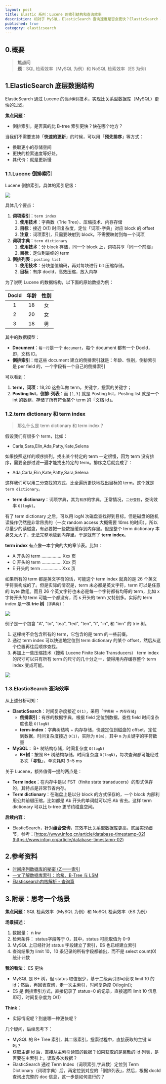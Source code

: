 ```yaml
---
layout: post
title: Elastic 系列：Lucene 的索引结构和查询效率
description: 相对于 MySQL，ElasticSearch 查询速度是否会更快？ElasticSearch 在检索过程中，使用的是 Lucene，其底层涉及哪些数据结构？
published: true
category: elasticsearch
---
```



## 0.概要

> **焦点问题**：SQL 检索效率（MySQL 为例）和 NoSQL 检索效率（ES 为例）

## 1.ElasticSearch 底层数据结构

ElasticSearch 通过 Lucene 的`倒排索引`技术，实现比关系型数据库（MySQL）更快的过滤。

**焦点问题**：

* 倒排索引，是否真的比 B-tree 索引更快？快在哪个地方？

当我们不需要支持「**快速的更新**」的时候，可以用「**预先排序**」等方式：

* 换取更小的存储空间
* 更快的检索速度等好处，
* 其代价：就是更新慢

### 1.1.Lucene 倒排索引

Lucene 倒排索引，具体的索引层级：

![](/images/elastic-series/lucene-index-layers.png)

具体几个要点：

1. **词项索引**：`term index`
	1. **使用技术**：字典数（Trie Tree）、压缩技术、内存存储
	1. **目标**：接近 O(1) 时间复杂度，定位「词项-字典」对应 block 的 offset
	1. **注意**：词项索引，只需要映射到 block，不需要映射到每一个词项
1. **词项字典**：`term dictionary`
	1. **使用技术**：分 block 存储，同一个 block 上，词项共享「同一个前缀」
	1. **目标**：定位到最终的 term
1. **倒排列表**：`posting list`
	1. **使用技术**：分块差值编码，再对每块进行 bit 压缩存储。
	1. **目标**：有序 docId，高效压缩，放入内存

为了说明 Lucene 的数据结构，以下面的原始数据为例：

|DocId|年龄|性别|
|:--:|:--:|:--:|
|1|18|女|
|2|20|女|
|3|18|男|

其中的数据模型：

* **Document**：`每一行`是一个 `document`，每个 document 都有一个 DocId，即，文档 ID。
* **倒排索引**：给这些 document 建立的倒排索引就是：年龄、性别，倒排索引是 per field 的，一个字段有一个自己的倒排索引

可以看到：

1. **term**，**词项**：18,20 这些叫做 term，关键字，搜索的关键字；
1. **Posting list**，**倒排-列表**：而 `[1,3]` 就是 Posting list，Posting list 就是一个 int 的数组，存储了所有符合某个 term 的「文档 id」。

### 1.2.term dictionary 和 term index

> 那么什么是 term dictionary 和 term index？

假设我们有很多个 term，比如：

* Carla,Sara,Elin,Ada,Patty,Kate,Selena

如果按照这样的顺序排列，找出某个特定的 term 一定很慢，因为 term 没有排序，需要全部过滤一遍才能找出特定的 term。排序之后就变成了：

* Ada,Carla,Elin,Kate,Patty,Sara,Selena

这样我们可以用二分查找的方式，比全遍历更快地找出目标的 term。这个就是 `term dictionary`。

* **term dictionary**：词项字典，其为`有序`的字典，正常情况，`二分查找`，查询效率 `O(logN)`。

有了 term dictionary 之后，可以用 logN 次磁盘查找得到目标。但是磁盘的随机读操作仍然是非常昂贵的（一次 random access 大概需要 10ms 的时间）。所以尽量少的读磁盘，有必要把一些数据缓存到内存里。但是整个 term dictionary 本身又太大了，无法完整地放到内存里。于是就有了 **term index**。

**term index** 有点像一本字典的大的章节表。比如：

* A 开头的 term ……………. Xxx 页
* C 开头的 term ……………. Xxx 页
* E 开头的 term ……………. Xxx 页

如果所有的 term 都是英文字符的话，可能这个 term index 就真的是 26 个英文字符表构成的了。但是实际的情况是，term 未必都是英文字符，term 可以是任意的 byte 数组。而且 26 个英文字符也未必是每一个字符都有均等的 term，比如 x 字符开头的 term 可能一个都没有，而 s 开头的 term 又特别多。实际的 term index 是一棵 **trie 树**（`字典树`）：

![](/images/elastic-series/trie-tree-of-lucene.png)

例子是一个包含 "A", "to", "tea", "ted", "ten", "i", "in", 和 "inn" 的 trie 树。

1. 这棵树不会包含所有的 term，它包含的是 term 的一些前缀。
1. 通过 term index 可以快速地定位到 term dictionary 的某个 offset，然后从这个位置再往后顺序查找。
1. 再加上一些压缩技术（搜索 Lucene Finite State Transducers） term index 的尺寸可以只有所有 term 的尺寸的几十分之一，使得用内存缓存整个 term index 变成可能。

![](/images/elastic-series/lucene-index-details.png)

### 1.3.ElasticSearch 查询效率

从上述分析可知：

* **ElasticSearch**：时间复杂度接近 `O(1)`，采用「`字典树` + `内存存储`」
	* **倒排索引**：有序的数据字典，根据 field 定位到数据，查找 field 时间复杂度也是 `O(logN)`
	* **term-index**：字典树结构 + 内存存储，快速定位到磁盘的 offset，定位到数据，时间复杂度接近 `O(1)`，实际为 `O(m)`，其中 `m` 为关键字的字符数量
* **MySQL**： B+ 树结构存储，时间复杂度 `O(logN)`
	* **B+树**：按照 B+ 树结构存储，时间复杂度 `O(logN)`，每次查询都可能经过多次「**寻轨**」，单次耗时 3~5 ms


关于 Lucene，额外值得一提的两点是：

* **Term index**：在内存中是以 FST（finite state transducers）的形式保存的，其特点是非常节省内存。
* **Term dictionary**：在磁盘上是以分 block 的方式保存的，一个 block 内部利用公共前缀压缩，比如都是 Ab 开头的单词就可以把 Ab 省去。这样 term dictionary 可以比 b-tree 更节约磁盘空间。

**后续内容**：

* ElasticSearch，针对**组合查询**，其效率比关系型数据库更高，底层实现细节，参考：[https://www.infoq.cn/article/database-timestamp-02](https://www.infoq.cn/article/database-timestamp-02)

## 2.参考资料

* [时间序列数据库的秘密 (2)——索引](https://www.infoq.cn/article/database-timestamp-02)
* [一文了解数据库索引：哈希、B-Tree 与 LSM](https://segmentfault.com/a/1190000018719035)
* [Elasticsearch内核解析 - 查询篇](https://zhuanlan.zhihu.com/p/34674517)

## 3.附录：思考一个场景

**焦点问题**：SQL 检索效率（MySQL 为例）和 NoSQL 检索效率（ES 为例）

**场景描述**：

1. 数据量： n kw
1. 检索条件： status字段等于 0，其中，status 可能取值为 0-9
1. MySQL 上已经针对 status 字段建立了索引，ES 也已经建立索引
1. 查询结果为 limit 10，10 条记录的所有字段都输出，而不是 select count(0) 统计计数

**我的看法**： ES 更快

* MySQL 是 B+ 树，但 status 取值很少，基于二级索引即可获取 limit 10 的 id；然后，再回表查询，走一次主索引，时间复杂度 O(log(n));
* ES 是 倒排索引方式，直接记录了 status=0 的记录，直接返回 limit 10 信息即可，时间复杂度为 O(1)

**Think**：

* 实际情况呢？到底哪一种更快呢？

几个疑问，后续思考下：

* MySQL 的 B+ Tree 索引，其二级索引，搜索过程中，直接获取的主键 id 吗？
* 获取主键 id 后，直接从主索引读取的数据？如果获取的是离散的 id 列表，是否要在主索引上，读取多次数据？
* ElasticSearch 通过 Term Index（词项索引,字典数）定位到 Term Dictionary（词项字典）后，再定位到对应的「倒排列表」，然后，根据 docId 查询出完整的 doc 信息，这一步是如何进行的？






[NingG]:    http://ningg.github.com  "NingG"





